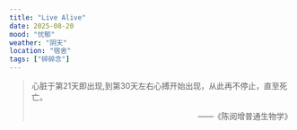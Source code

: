 ```yaml
---
title: "Live Alive"
date: 2025-08-20
mood: "忧郁"
weather: "阴天"
location: "宿舍"
tags: ["碎碎念"]
---
```


> 心脏于第21天即出现,到第30天左右心搏开始出现，从此再不停止，直至死亡。
> <p align="right">——《陈阅增普通生物学》</p>

